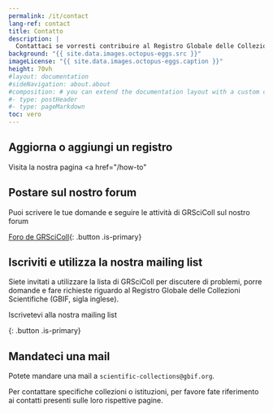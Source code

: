 ```yaml
---
permalink: /it/contact
lang-ref: contact
title: Contatto
description: |
  Contattaci se vorresti contribuire al Registro Globale delle Collezioni Scientifiche (Gbif, sigla inglese), se dovessi riscontrare dei problemi o avessi qualsiasi domanda. Per contattare specifiche collezioni o istituzioni, per favore fate riferimento ai contatti presenti sulle loro rispettive pagine.
background: "{{ site.data.images.octopus-eggs.src }}"
imageLicense: "{{ site.data.images.octopus-eggs.caption }}"
height: 70vh
#layout: documentation
#sideNavigation: about.about
#composition: # you can extend the documentation layout with a custom composition
#- type: postHeader
#- type: pageMarkdown
toc: vero
---
```


## Aggiorna o aggiungi un registro

Visita la nostra pagina <a href="/how-to"</a>

## Postare sul nostro forum

Puoi scrivere le tue domande e seguire le attività di GRSciColl sul nostro forum

[Foro de GRSciColl](https://discourse.gbif.org/c/grscicoll){: .button .is-primary}
## Iscriviti e utilizza la nostra mailing list

Siete invitati a utilizzare la lista di GRSciColl per discutere di problemi, porre domande e fare richieste riguardo al Registro Globale delle Collezioni Scientifiche (GBIF, sigla inglese).

Iscrivetevi alla nostra mailing list

{: .button .is-primary}</p> 



## Mandateci una mail

Potete mandare una mail a `scientific-collections@gbif.org`.

Per contattare specifiche collezioni o istituzioni, per favore fate riferimento ai contatti presenti sulle loro rispettive pagine.
